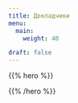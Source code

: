 ```yaml
---
title: Докладчики
menu:
  main:
    weight: 40

draft: false
---
```


{{% hero %}}
<!-- TODO: filter and search -->
{{% /hero %}}
